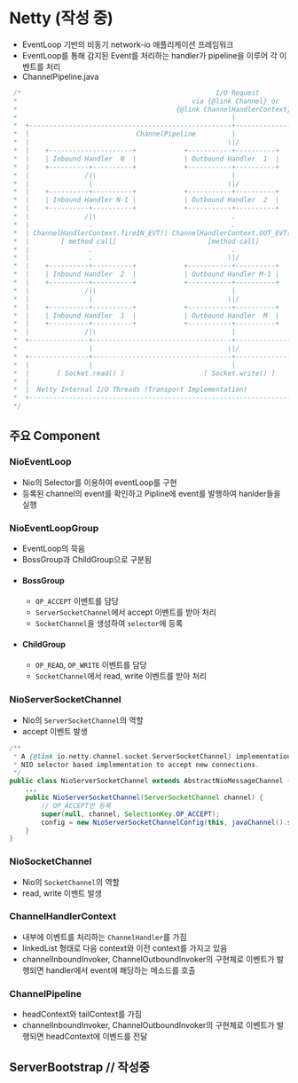# Netty (작성 중)

- EventLoop 기반의 비동기 network-io 애플리케이션 프레임워크
- EventLoop를 통해 감지된 Event를 처리하는 handler가 pipeline을 이루어 각 이벤트를 처리
- ChannelPipeline.java
``` java
 /*                                                 I/O Request
 *                                            via {@link Channel} or
 *                                        {@link ChannelHandlerContext}
 *                                                      |
 *  +---------------------------------------------------+---------------+
 *  |                           ChannelPipeline         |               |
 *  |                                                  \|/              |
 *  |    +---------------------+            +-----------+----------+    |
 *  |    | Inbound Handler  N  |            | Outbound Handler  1  |    |
 *  |    +----------+----------+            +-----------+----------+    |
 *  |              /|\                                  |               |
 *  |               |                                  \|/              |
 *  |    +----------+----------+            +-----------+----------+    |
 *  |    | Inbound Handler N-1 |            | Outbound Handler  2  |    |
 *  |    +----------+----------+            +-----------+----------+    |
 *  |              /|\                                  .               |
 *  |               .                                   .               |
 *  | ChannelHandlerContext.fireIN_EVT() ChannelHandlerContext.OUT_EVT()|
 *  |        [ method call]                       [method call]         |
 *  |               .                                   .               |
 *  |               .                                  \|/              |
 *  |    +----------+----------+            +-----------+----------+    |
 *  |    | Inbound Handler  2  |            | Outbound Handler M-1 |    |
 *  |    +----------+----------+            +-----------+----------+    |
 *  |              /|\                                  |               |
 *  |               |                                  \|/              |
 *  |    +----------+----------+            +-----------+----------+    |
 *  |    | Inbound Handler  1  |            | Outbound Handler  M  |    |
 *  |    +----------+----------+            +-----------+----------+    |
 *  |              /|\                                  |               |
 *  +---------------+-----------------------------------+---------------+
 *                  |                                  \|/
 *  +---------------+-----------------------------------+---------------+
 *  |               |                                   |               |
 *  |       [ Socket.read() ]                    [ Socket.write() ]     |
 *  |                                                                   |
 *  |  Netty Internal I/O Threads (Transport Implementation)            |
 *  +-------------------------------------------------------------------+
 */
```

## 주요 Component

### NioEventLoop
- Nio의 Selector를 이용하여 eventLoop를 구현
- 등록된 channel의 event를 확인하고 Pipline에 event를 발행하여 hanlder들을 실행

### NioEventLoopGroup
- EventLoop의 묵음
- BossGroup과 ChildGroup으로 구분됨
- #### BossGroup
    - `OP_ACCEPT` 이밴트를 담당
    - `ServerSocketChannel`에서 accept 이벤트를 받아 처리
    - `SocketChannel`을 생성하여 `selector`에 등록
- #### ChildGroup
    - `OP_READ`, `OP_WRITE` 이벤트를 담당
    - `SocketChannel`에서 read, write 이벤트를 받아 처리

### NioServerSocketChannel
- Nio의 `ServerSocketChannel`의 역할
- accept 이벤트 발생
``` java
/**
 * A {@link io.netty.channel.socket.ServerSocketChannel} implementation which uses
 * NIO selector based implementation to accept new connections.
 */
public class NioServerSocketChannel extends AbstractNioMessageChannel { 
    ...
    public NioServerSocketChannel(ServerSocketChannel channel) {
        // OP_ACCEPT만 등록
        super(null, channel, SelectionKey.OP_ACCEPT);
        config = new NioServerSocketChannelConfig(this, javaChannel().socket());
    }
}
```
### NioSocketChannel
- Nio의 `SocketChannel`의 역할
- read, write 이벤트 발생

### ChannelHandlerContext
- 내부에 이벤트를 처리하는 `ChannelHandler`를 가짐
- linkedList 형태로 다음 context와 이전 context를 가지고 있음
- channelInboundInvoker, ChannelOutboundInvoker의 구현체로 이벤트가 발행되면 handler에서 event에 해당하는 메소드를 호출
### ChannelPipeline
- headContext와 tailContext를 가짐
- channelInboundInvoker, ChannelOutboundInvoker의 구현체로 이벤트가 발행되면 headContext에 이벤드를 전달

## ServerBootstrap // 작성중

